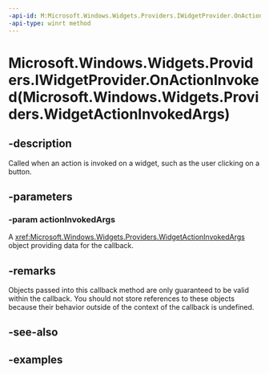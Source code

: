 ```yaml
---
-api-id: M:Microsoft.Windows.Widgets.Providers.IWidgetProvider.OnActionInvoked(Microsoft.Windows.Widgets.Providers.WidgetActionInvokedArgs)
-api-type: winrt method
---
```


# Microsoft.Windows.Widgets.Providers.IWidgetProvider.OnActionInvoked(Microsoft.Windows.Widgets.Providers.WidgetActionInvokedArgs)

<!--
public void OnActionInvoked (Microsoft.Windows.Widgets.Providers.WidgetActionInvokedArgs actionInvokedArgs);
-->


## -description

Called when an action is invoked on a widget, such as the user clicking on a button.

## -parameters

### -param actionInvokedArgs

A <xref:Microsoft.Windows.Widgets.Providers.WidgetActionInvokedArgs> object providing data for the callback.

## -remarks

Objects passed into this callback method are only guaranteed to be valid within the callback. You should not store references to these objects because their behavior outside of the context of the callback is undefined.

## -see-also

## -examples


